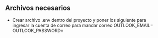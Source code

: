 ## Archivos necesarios
- Crear archivo .env dentro del proyecto y poner los siguiente para ingresar la cuenta de correo para mandar correo
OUTLOOK_EMAIL=
OUTLOOK_PASSWORD=
